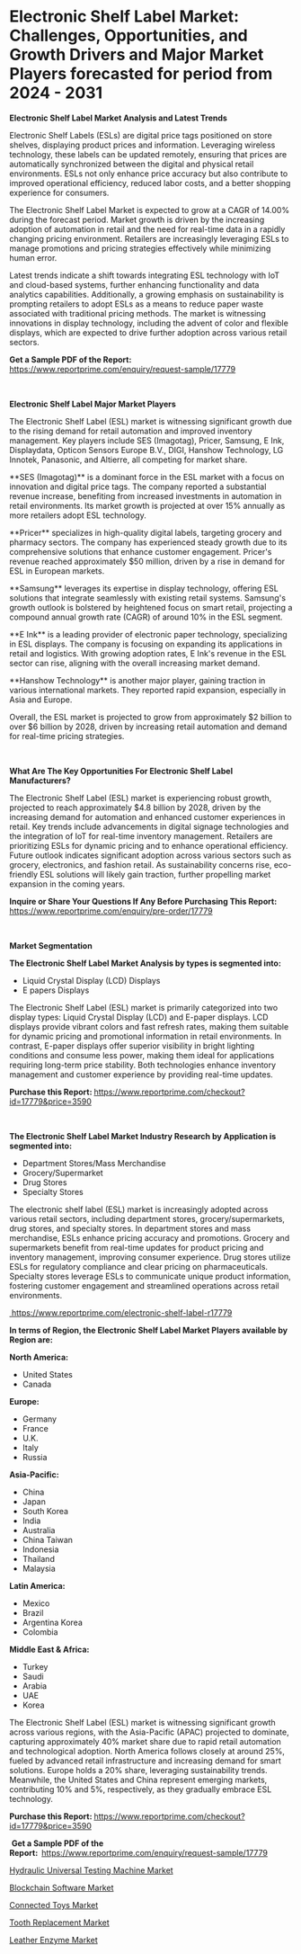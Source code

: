<p><h1>Electronic Shelf Label Market: Challenges, Opportunities, and Growth Drivers and Major Market Players forecasted for period from 2024 - 2031</h1></p><p><strong>Electronic Shelf Label Market Analysis and Latest Trends</strong></p>
<p><p>Electronic Shelf Labels (ESLs) are digital price tags positioned on store shelves, displaying product prices and information. Leveraging wireless technology, these labels can be updated remotely, ensuring that prices are automatically synchronized between the digital and physical retail environments. ESLs not only enhance price accuracy but also contribute to improved operational efficiency, reduced labor costs, and a better shopping experience for consumers.</p><p>The Electronic Shelf Label Market is expected to grow at a CAGR of 14.00% during the forecast period. Market growth is driven by the increasing adoption of automation in retail and the need for real-time data in a rapidly changing pricing environment. Retailers are increasingly leveraging ESLs to manage promotions and pricing strategies effectively while minimizing human error.</p><p>Latest trends indicate a shift towards integrating ESL technology with IoT and cloud-based systems, further enhancing functionality and data analytics capabilities. Additionally, a growing emphasis on sustainability is prompting retailers to adopt ESLs as a means to reduce paper waste associated with traditional pricing methods. The market is witnessing innovations in display technology, including the advent of color and flexible displays, which are expected to drive further adoption across various retail sectors.</p></p>
<p><strong>Get a Sample PDF of the Report:&nbsp;</strong> <a href="https://www.reportprime.com/enquiry/request-sample/17779?utm_campaign=41&utm_medium=2&utm_source=Github&utm_content=ia&utm_term=20112024&utm_id=electronic-shelf-label">https://www.reportprime.com/enquiry/request-sample/17779</a></p>
<p>&nbsp;</p>
<p><strong>Electronic Shelf Label Major Market Players</strong></p>
<p><p>The Electronic Shelf Label (ESL) market is witnessing significant growth due to the rising demand for retail automation and improved inventory management. Key players include SES (Imagotag), Pricer, Samsung, E Ink, Displaydata, Opticon Sensors Europe B.V., DIGI, Hanshow Technology, LG Innotek, Panasonic, and Altierre, all competing for market share.</p><p>**SES (Imagotag)** is a dominant force in the ESL market with a focus on innovation and digital price tags. The company reported a substantial revenue increase, benefiting from increased investments in automation in retail environments. Its market growth is projected at over 15% annually as more retailers adopt ESL technology.</p><p>**Pricer** specializes in high-quality digital labels, targeting grocery and pharmacy sectors. The company has experienced steady growth due to its comprehensive solutions that enhance customer engagement. Pricer's revenue reached approximately $50 million, driven by a rise in demand for ESL in European markets.</p><p>**Samsung** leverages its expertise in display technology, offering ESL solutions that integrate seamlessly with existing retail systems. Samsung's growth outlook is bolstered by heightened focus on smart retail, projecting a compound annual growth rate (CAGR) of around 10% in the ESL segment.</p><p>**E Ink** is a leading provider of electronic paper technology, specializing in ESL displays. The company is focusing on expanding its applications in retail and logistics. With growing adoption rates, E Ink's revenue in the ESL sector can rise, aligning with the overall increasing market demand.</p><p>**Hanshow Technology** is another major player, gaining traction in various international markets. They reported rapid expansion, especially in Asia and Europe.</p><p>Overall, the ESL market is projected to grow from approximately $2 billion to over $6 billion by 2028, driven by increasing retail automation and demand for real-time pricing strategies.</p></p>
<p>&nbsp;</p>
<p><strong>What Are The Key Opportunities For Electronic Shelf Label Manufacturers?</strong></p>
<p><p>The Electronic Shelf Label (ESL) market is experiencing robust growth, projected to reach approximately $4.8 billion by 2028, driven by the increasing demand for automation and enhanced customer experiences in retail. Key trends include advancements in digital signage technologies and the integration of IoT for real-time inventory management. Retailers are prioritizing ESLs for dynamic pricing and to enhance operational efficiency. Future outlook indicates significant adoption across various sectors such as grocery, electronics, and fashion retail. As sustainability concerns rise, eco-friendly ESL solutions will likely gain traction, further propelling market expansion in the coming years.</p></p>
<p><strong>Inquire or Share Your Questions If Any Before Purchasing This Report:</strong> <a href="https://www.reportprime.com/enquiry/pre-order/17779?utm_campaign=41&utm_medium=2&utm_source=Github&utm_content=ia&utm_term=20112024&utm_id=electronic-shelf-label">https://www.reportprime.com/enquiry/pre-order/17779</a></p>
<p>&nbsp;</p>
<p><strong>Market Segmentation</strong></p>
<p><strong>The Electronic Shelf Label Market Analysis by types is segmented into:</strong></p>
<p><ul><li>Liquid Crystal Display (LCD) Displays</li><li>E papers Displays</li></ul></p>
<p><p>The Electronic Shelf Label (ESL) market is primarily categorized into two display types: Liquid Crystal Display (LCD) and E-paper displays. LCD displays provide vibrant colors and fast refresh rates, making them suitable for dynamic pricing and promotional information in retail environments. In contrast, E-paper displays offer superior visibility in bright lighting conditions and consume less power, making them ideal for applications requiring long-term price stability. Both technologies enhance inventory management and customer experience by providing real-time updates.</p></p>
<p><strong>Purchase this Report:&nbsp;</strong><a href="https://www.reportprime.com/checkout?id=17779&price=3590&utm_campaign=41&utm_medium=2&utm_source=Github&utm_content=ia&utm_term=20112024&utm_id=electronic-shelf-label">https://www.reportprime.com/checkout?id=17779&price=3590</a></p>
<p>&nbsp;</p>
<p><strong>The Electronic Shelf Label Market Industry Research by Application is segmented into:</strong></p>
<p><ul><li>Department Stores/Mass Merchandise</li><li>Grocery/Supermarket</li><li>Drug Stores</li><li>Specialty Stores</li></ul></p>
<p><p>The electronic shelf label (ESL) market is increasingly adopted across various retail sectors, including department stores, grocery/supermarkets, drug stores, and specialty stores. In department stores and mass merchandise, ESLs enhance pricing accuracy and promotions. Grocery and supermarkets benefit from real-time updates for product pricing and inventory management, improving consumer experience. Drug stores utilize ESLs for regulatory compliance and clear pricing on pharmaceuticals. Specialty stores leverage ESLs to communicate unique product information, fostering customer engagement and streamlined operations across retail environments.</p></p>
<p><a href="https://www.reportprime.com/electronic-shelf-label-r17779?utm_campaign=41&utm_medium=2&utm_source=Github&utm_content=ia&utm_term=20112024&utm_id=electronic-shelf-label">&nbsp;https://www.reportprime.com/electronic-shelf-label-r17779</a></p>
<p><strong>In terms of Region, the Electronic Shelf Label Market Players available by Region are:</strong></p>
<p>
    <p> <strong> North America: </strong>
        <ul>
            <li>United States</li>
            <li>Canada</li>
        </ul>
        </p> 
    <p> <strong> Europe: </strong>
        <ul>
            <li>Germany</li>
            <li>France</li>
            <li>U.K.</li>
            <li>Italy</li>
            <li>Russia</li>
        </ul>
        </p> 
    <p> <strong> Asia-Pacific: </strong>
        <ul>
            <li>China</li>
            <li>Japan</li>
            <li>South Korea</li>
            <li>India</li>
            <li>Australia</li>
            <li>China Taiwan</li>
            <li>Indonesia</li>
            <li>Thailand</li>
            <li>Malaysia</li>
        </ul>
        </p> 
    <p> <strong> Latin America: </strong>
        <ul>
            <li>Mexico</li>
            <li>Brazil</li>
            <li>Argentina Korea</li>
            <li>Colombia</li>
        </ul>
        </p> 
    <p> <strong> Middle East & Africa: </strong>
        <ul>
            <li>Turkey</li>
            <li>Saudi</li>
            <li>Arabia</li>
            <li>UAE</li>
            <li>Korea</li>
        </ul>
    </p>
    </p>
<p><p>The Electronic Shelf Label (ESL) market is witnessing significant growth across various regions, with the Asia-Pacific (APAC) projected to dominate, capturing approximately 40% market share due to rapid retail automation and technological adoption. North America follows closely at around 25%, fueled by advanced retail infrastructure and increasing demand for smart solutions. Europe holds a 20% share, leveraging sustainability trends. Meanwhile, the United States and China represent emerging markets, contributing 10% and 5%, respectively, as they gradually embrace ESL technology.</p></p>
<p><strong>Purchase this Report: </strong><a href="https://www.reportprime.com/checkout?id=17779&price=3590&utm_campaign=41&utm_medium=2&utm_source=Github&utm_content=ia&utm_term=20112024&utm_id=electronic-shelf-label">https://www.reportprime.com/checkout?id=17779&price=3590</a></p>
<p>&nbsp;<strong>Get a Sample PDF of the Report:&nbsp;&nbsp;</strong><a href="https://www.reportprime.com/enquiry/request-sample/17779?utm_campaign=41&utm_medium=2&utm_source=Github&utm_content=ia&utm_term=20112024&utm_id=electronic-shelf-label">https://www.reportprime.com/enquiry/request-sample/17779</a></p>
<p><strong></strong></p>
<p><p><a href="https://www.linkedin.com/pulse/future-innovation-global-hydraulic-universal-testing-machine-yoz2e?utm_campaign=41&utm_medium=2&utm_source=Github&utm_content=ia&utm_term=20112024&utm_id=electronic-shelf-label">Hydraulic Universal Testing Machine Market</a></p><p><a href="https://issuu.com/reportprime-2/docs/blockchain-software-market-size-203_8b22cc827d9712?utm_campaign=41&utm_medium=2&utm_source=Github&utm_content=ia&utm_term=20112024&utm_id=electronic-shelf-label">Blockchain Software Market</a></p><p><a href="https://github.com/nicoletavirag/Market-Research-Report-List-5/blob/main/connected-toys-market.md?utm_campaign=41&utm_medium=2&utm_source=Github&utm_content=ia&utm_term=20112024&utm_id=electronic-shelf-label">Connected Toys Market</a></p><p><a href="https://issuu.com/reportprime-2/docs/tooth-replacement-market-size-2030._a2e141caea6fd9?utm_campaign=41&utm_medium=2&utm_source=Github&utm_content=ia&utm_term=20112024&utm_id=electronic-shelf-label">Tooth Replacement Market</a></p><p><a href="https://www.linkedin.com/pulse/global-leather-enzyme-nexus-sector-confluences-regional-xgkqe?utm_campaign=41&utm_medium=2&utm_source=Github&utm_content=ia&utm_term=20112024&utm_id=electronic-shelf-label">Leather Enzyme Market</a></p></p>